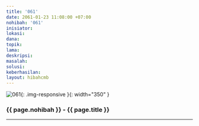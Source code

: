 ```yaml
---
title: '061'
date: 2061-01-23 11:08:00 +07:00
nohibah: '061'
inisiator: 
lokasi: 
dana: 
topik: 
lama: 
deskripsi: 
masalah: 
solusi: 
keberhasilan: 
layout: hibahcmb
---
```


![061](/static/img/hibahcmb/061.png){: .img-responsive }{: width="350" }

### {{ page.nohibah }} - {{ page.title }}

---
